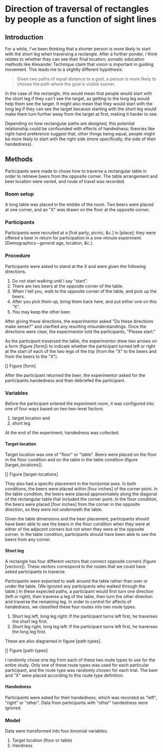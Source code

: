 Direction of traversal of rectangles by people as a function of sight lines
=======

## Introduction

For a while, I've been thinking that a shorter person is more likely to start
with the short leg when traversing a rectangle. After a further ponder, I
think relates to whether they can see their final location; somatic education
methods like Alexander Technique claim that vision is important in guiding
movement. This leads me to a slightly different hypothesis:

> Given two paths of equal distance to a goal, a person is more likely to
> choose the path where the goal is visible sooner.

In the case of the rectangle, this would mean that people would start
with the short leg if they can't see the target, as getting to the long
leg would help them see the target. It might also mean that they would
start with the long leg if they can see the target because starting with
the short leg would make them turn further away from the target at first,
making it harder to see.

Depending on how rectangular paths are designed, this potential relationship
could be confounded with effects of handedness; theories like right-hand
preference suggest that, other things being equal, people might be more likely
to start with the right side (more specifically, the side of their handedness).

## Methods

Participants were made to chose how to traverse a rectangular table in order
to retrieve beers from the opposite corner. The table arrangement and beer
location were varied, and route of travel was recorded.

### Room setup

A long table was placed in the middle of the room. Two beers were placed at one
corner, and an "X" was drawn on the floor at the opposite corner.

### Participants

Participants were recruited at a [frat party, picnic, &c.] in [place]; they were
offered a beer in return for participation in a one-minute experiment.
[Demographics--general age, location, &c.].

### Procedure

Participants were asked to stand at the X and were given the following directions.

1. Do not start walking until I say "start".
2. There are two beers at the opposite corner of the table.
3. When I tell you, walk to the opposite corner of the table, and pick up the beers.
4. After you pick them up, bring them back here, and put either one on this "X".
5. You may keep the other beer.

After giving these directions, the experimentor asked "Do these directions make
sense?" and clarified any resulting misunderstandings. Once the directions were
clear, the experimentor told the participants, "Please start."

As the participant traversed the table, the experimentor drew two arrows on a
form (figure [form]) to indicate whether the participant turned left or right
at the start of each of the two legs of the trip (from the "X" to the beers
and from the beers to the "X").

[]
Figure [form]

After the participant returned the beer, the experimentor asked for the
participants handedness and then debriefed the participant.

### Variables

Before the participant entered the experiment room, it was configured into
one of four ways based on two two-level factors:

1. target location and
2. short leg.

At the end of the experiment, handedness was collected.

#### Target location
Target location was one of "floor" or "table". Beers were placed on the floor
in the floor condition and on the table in the table condition
(figure [target_locations]).

[]
Figure [target-locations]

They also had a specific placement in the horizontal axes. In both conditions,
the beers were placed within [four inches] of the corner point. In the table
condition, the beers were placed approximately along the diagonal of the
rectangular table that included the corner point. In the floor condition, the
beers were placed [four inches] from the corner in the opposite direction,
so they were not underneath the table.

Given the table dimensions and the beer placement, participants should have
been able to see the beers in the floor condition when they were at either
of the adjacent corners but not when they were at the opposite corner. In the
table condition, participants should have been able to see the beers from any
corner.

#### Short leg

A rectangle has four different vectors that connect opposite corners (figure
[vectors]). These vectors correspond to the routes that we could have asked
participants to traverse.

Participants were expected to walk around the table rather than over or under
the table. (We ignored any participants who walked through the table.)
In these expected paths, a participant would first turn one direction (left
or right), then traverse a leg of the table, then turn the other direction
and traverse the remaining leg. In order to control for affects of handedness,
we classified these four routes into two route types.

1. Short leg left, long leg right: If the participant turns left first,
    he traverses the short leg first.
2. Short leg right, long leg left: If the participant turns left first,
    he traverses the long leg first.

These are also diagramed in figure [path types].

[]
Figure [path types]

I randomly chose one leg from each of these two route types to use for the entire
study. Only one of these route types was used for each particular participant,
and the route type was randomly chosen for each trial. The beer and "X" were
placed according to this route type definition.

#### Handedness
Participants were asked for their handedness, which was recorded as "left",
"right" or "other". Data from participants with "other" handedness were
ignored.

### Model

Data were transformed into four binomial variables:

1. Target location (floor or table)
2. Handness
